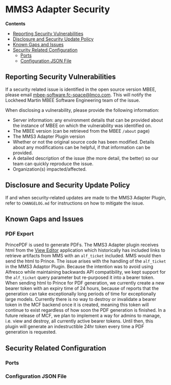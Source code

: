 # MMS3 Adapter Security

**Contents**
- [Reporting Security Vulnerabilities](#reporting-security-vulnerabilities)
- [Disclosure and Security Update Policy](#disclosure-and-security-update-policy)
- [Known Gaps and Issues](#known-gaps-and-issues)
- [Security Related Configuration](#security-related-configuration)
  - [Ports](#ports)
  - [Configuration JSON File](#configuration-json-file)


## Reporting Security Vulnerabilities
If a security related  issue is identified in the open source version MBEE,
please email
[mbee-software.fc-space@lmco.com](mailto:mbee-software.fc-space@lmco.com).
This will notify the Lockheed Martin MBEE Software Engineering team of the
issue.

When disclosing a vulnerability, please provide the following information:

- Server information: any environment details that can be provided about the 
instance of MBEE on which the vulnerability was identified on.
- The MBEE version (can be retrieved from the MBEE `/about` page)
- The MMS3 Adapter Plugin version
- Whether or not the original source code has been modified. Details about any modifications
can be helpful, if that information can be provided.
- A detailed description of the issue (the more detail, the better) so our team
can quickly reproduce the issue.
- Organization(s) impacted/affected.

## Disclosure and Security Update Policy
If and when security-related updates are made to the MMS3 Adapter Plugin, refer 
to `CHANGELOG.md` for instructions on how to mitigate the issue.

## Known Gaps and Issues

### PDF Export
PrincePDF is used to generate PDFs. The MMS3 Adapter plugin
receives html from the [View Editor](https://github.com/Open-MBEE/ve) application which
historically has included links to retrieve artifacts from MMS with an `alf_ticket` included. 
MMS would then send the html to Prince.  The issue arises with the handling of the `alf_ticket` in the MMS3
Adaptor Plugin.  Because the intention was to avoid using Alfresco while maintaining
backwards API compatibility, we kept support for the `alf_ticket` query parameter but
re-purposed it into a bearer token.  When sending html to Prince for PDF generation,
we currently create a new bearer token with an expiry time of 24 hours, because of
reports that the generation can take exceptionally long periods of time for
exceptionally large models.  Currently there is no way to destroy or invalidate
a bearer token in the MCF backend once it is created, meaning this token will
continue to exist regardless of how soon the PDF generation is finished.  In a
future release of MCF, we plan to implement a way for admins to manage, i.e. view
and destroy, all currently active bearer tokens.  Until then, this plugin will
generate an indestructible 24hr token every time a PDF generation is requested.

## Security Related Configuration

### Ports

### Configuration JSON File
